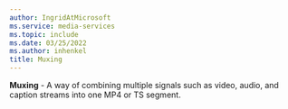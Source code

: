```yaml
---
author: IngridAtMicrosoft
ms.service: media-services
ms.topic: include
ms.date: 03/25/2022
ms.author: inhenkel
title: Muxing
---
```


**Muxing** - A way of combining multiple signals such as video, audio, and caption streams into one MP4 or TS segment.
